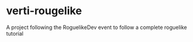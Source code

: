 # verti-rougelike
A project following the RoguelikeDev event to follow a complete roguelike tutorial
